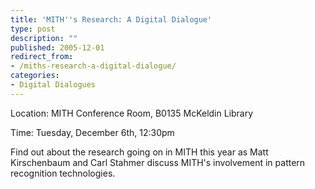```yaml
---
title: 'MITH''s Research: A Digital Dialogue'
type: post
description: ""
published: 2005-12-01
redirect_from: 
- /miths-research-a-digital-dialogue/
categories:
- Digital Dialogues
---
```

Location: MITH Conference Room, B0135 McKeldin Library

Time: Tuesday, December 6th, 12:30pm

Find out about the research going on in MITH this year as Matt Kirschenbaum and Carl Stahmer discuss MITH's involvement in pattern recognition technologies.
